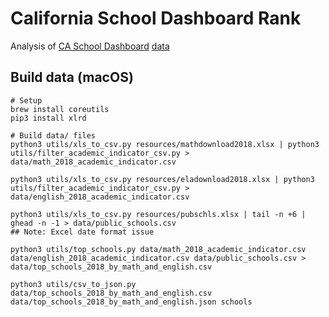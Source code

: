 # California School Dashboard Rank

Analysis of [CA School Dashboard](https://www.caschooldashboard.org/) [data](https://www.cde.ca.gov/ta/ac/cm/)

## Build data (macOS)

    # Setup
    brew install coreutils
    pip3 install xlrd

    # Build data/ files
    python3 utils/xls_to_csv.py resources/mathdownload2018.xlsx | python3 utils/filter_academic_indicator_csv.py > data/math_2018_academic_indicator.csv

    python3 utils/xls_to_csv.py resources/eladownload2018.xlsx | python3 utils/filter_academic_indicator_csv.py > data/english_2018_academic_indicator.csv

    python3 utils/xls_to_csv.py resources/pubschls.xlsx | tail -n +6 | ghead -n -1 > data/public_schools.csv
    ## Note: Excel date format issue

    python3 utils/top_schools.py data/math_2018_academic_indicator.csv data/english_2018_academic_indicator.csv data/public_schools.csv > data/top_schools_2018_by_math_and_english.csv

    python3 utils/csv_to_json.py data/top_schools_2018_by_math_and_english.csv data/top_schools_2018_by_math_and_english.json schools
